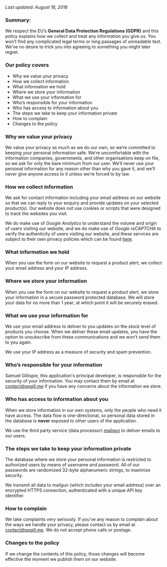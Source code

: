 _Last updated: August 16, 2018_

### Summary:
We respect the EU’s __General Data Protection Regulations (GDPR)__ and this policy explains how we collect and treat any information you give us. You won’t find any complicated legal terms or long passages of unreadable text. We’ve no desire to trick you into agreeing to something you might later regret.

### Our policy covers
- Why we value your privacy
- How we collect information
- What information we hold
- Where we store your information
- What we use your information for
- Who’s responsible for your information
- Who has access to information about you
- The steps we take to keep your information private
- How to complain
- Changes to the policy

### Why we value your privacy
We value your privacy as much as we do our own, so we’re committed to keeping your personal information safe. We’re uncomfortable with the information companies, governments, and other organisations keep on file, so we ask for only the bare minimum from our user. We’ll never use your personal information for any reason other than why you gave it, and we’ll never give anyone access to it unless we’re forced to by law.

### How we collect information
We ask for contact information including your email address on our website so that we can reply to your enquiry and provide updates on your selected product(s). Our website does not use cookies or scripts that were designed to track the websites you visit.

We do make use of _Google Analytics_ to understand the volume and origin of users visiting our website,
and we do make use of _Google reCAPTCHA_ to verify the authenticity of users visiting our website, and
these services are subject to their own privacy policies which can be found [here](https://policies.google.com/privacy?hl=en).

### What information we hold
When you use the form on our website to request a product alert, we collect your email address and your IP address.

### Where we store your information
When you use the form on our website to request a product alert, we store your information in a secure password protected database. We will store your data for no more than 1 year; at which point it will be securely erased.

### What we use your information for
We use your email address to deliver to you updates on the stock level of products you choose. When we deliver these email updates, you have the option to unsubscribe from these communications and we won’t send them to you again.

We use your IP address as a measure of security and spam prevention.

### Who’s responsible for your information
Samuel Gillispie, this application's principal developer, is responsible for the security of your information. You may contact them by email at [contact@spgill.me](mailto:contact@spgill.me) if you have any concerns about the information we store.

### Who has access to information about you
When we store information in our own systems, only the people who need it have access. The data flow is one-directional, so personal data stored in the database is __never__ exposed to other users of the application.

We use the third party service (data processor) [mailgun](https://www.mailgun.com/) to deliver emails to our users.

### The steps we take to keep your information private
The database where we store your personal information is restricted to authorized users by means of username and password. All of our passwords are randomized 32-byte alphanumeric strings, to maximize security.

We transmit all data to mailgun (which includes your email address) over an encrypted HTTPS connection, authenticated with a unique API key identifier.

### How to complain
We take complaints very seriously. If you’ve any reason to complain about the ways we handle your privacy, please contact us by email at [contact@spgill.me](mailto:contact@spgill.me). We do not accept phone calls or postage.

### Changes to the policy
If we change the contents of this policy, those changes will become effective the moment we publish them on our website.

